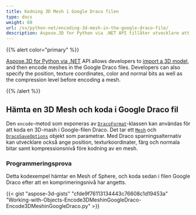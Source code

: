 ```yaml
---
title: Kodning 3D Mesh i Google Draco filen
type: docs
weight: 60
url: /sv/python-net/encoding-3d-mesh-in-the-google-draco-file/
description: Aspose.3D for Python via .NET API tillåter utvecklare att importera en 3D-modell, och koda maskor i Google Draco filerna. Utvecklare kan också ange position, struktur koordinater, färg och normala bitar samt komprimeringsnivå innan kodning av en mesh.
---
```

{{% alert color="primary" %}}

[Aspose.3D for Python via .NET](https://products.aspose.com/3d/python-net/) API allows developers to [import a 3D model](/3d/net/create-and-read-an-existing-3d-scene/#createandreadanexisting3dscene-readinga3dscene), and then encode meshes in the Google Draco files. Developers can also specify the position, texture coordinates, color and normal bits as well as the compression level before encoding a mesh.

{{% /alert %}}
##  **Hämta en 3D Mesh och koda i Google Draco fil**
Den `encode`-metod som exponeras av [`DracoFormat`](https://reference.aspose.com/net/3d/aspose.threed.formats/dracoformat)-klassen kan användas för att koda en 3D-mash i Google-filen Draco. Det tar ett [`Mesh`](https://reference.aspose.com/net/3d/aspose.threed.entities/mesh) och [`DracoSaveOptions`](https://reference.aspose.com/net/3d/aspose.threed.formats.draco/dracosaveoptions) objekt som parametrar. Med Draco sparningsalternativ kan utvecklare också ange position, texturkoordinater, färg och normala bitar samt kompressionsnivå före kodning av en mesh.
###  **Programmeringsprova**
Detta kodexempel hämtar en Mesh of Sphere, och koda sedan i filen Google Draco efter att en komprimeringsnivå har angetts.

{{< gist "aspose-3d-gists" "cfde9f76113134443c76608c1d19453a" "Working-with-Objects-Encode3DMeshinGoogleDraco-Encode3DMeshinGoogleDraco.py" >}}
